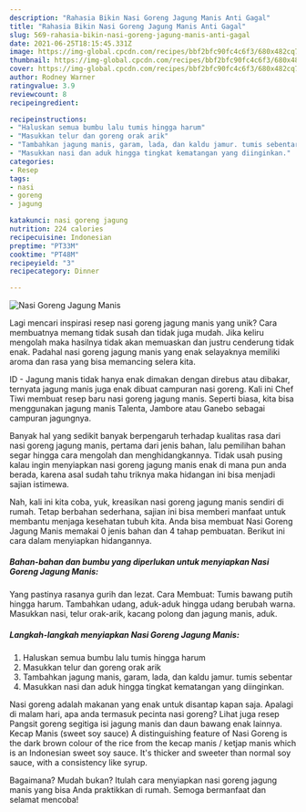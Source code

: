 ```yaml
---
description: "Rahasia Bikin Nasi Goreng Jagung Manis Anti Gagal"
title: "Rahasia Bikin Nasi Goreng Jagung Manis Anti Gagal"
slug: 569-rahasia-bikin-nasi-goreng-jagung-manis-anti-gagal
date: 2021-06-25T18:15:45.331Z
image: https://img-global.cpcdn.com/recipes/bbf2bfc90fc4c6f3/680x482cq70/nasi-goreng-jagung-manis-foto-resep-utama.jpg
thumbnail: https://img-global.cpcdn.com/recipes/bbf2bfc90fc4c6f3/680x482cq70/nasi-goreng-jagung-manis-foto-resep-utama.jpg
cover: https://img-global.cpcdn.com/recipes/bbf2bfc90fc4c6f3/680x482cq70/nasi-goreng-jagung-manis-foto-resep-utama.jpg
author: Rodney Warner
ratingvalue: 3.9
reviewcount: 8
recipeingredient:

recipeinstructions:
- "Haluskan semua bumbu lalu tumis hingga harum"
- "Masukkan telur dan goreng orak arik"
- "Tambahkan jagung manis, garam, lada, dan kaldu jamur. tumis sebentar"
- "Masukkan nasi dan aduk hingga tingkat kematangan yang diinginkan."
categories:
- Resep
tags:
- nasi
- goreng
- jagung

katakunci: nasi goreng jagung 
nutrition: 224 calories
recipecuisine: Indonesian
preptime: "PT33M"
cooktime: "PT48M"
recipeyield: "3"
recipecategory: Dinner

---
```



![Nasi Goreng Jagung Manis](https://img-global.cpcdn.com/recipes/bbf2bfc90fc4c6f3/680x482cq70/nasi-goreng-jagung-manis-foto-resep-utama.jpg)

Lagi mencari inspirasi resep nasi goreng jagung manis yang unik? Cara membuatnya memang tidak susah dan tidak juga mudah. Jika keliru mengolah maka hasilnya tidak akan memuaskan dan justru cenderung tidak enak. Padahal nasi goreng jagung manis yang enak selayaknya memiliki aroma dan rasa yang bisa memancing selera kita.

ID - Jagung manis tidak hanya enak dimakan dengan direbus atau dibakar, ternyata jagung manis juga enak dibuat campuran nasi goreng. Kali ini Chef Tiwi membuat resep baru nasi goreng jagung manis. Seperti biasa, kita bisa menggunakan jagung manis Talenta, Jambore atau Ganebo sebagai campuran jagungnya.

Banyak hal yang sedikit banyak berpengaruh terhadap kualitas rasa dari nasi goreng jagung manis, pertama dari jenis bahan, lalu pemilihan bahan segar hingga cara mengolah dan menghidangkannya. Tidak usah pusing kalau ingin menyiapkan nasi goreng jagung manis enak di mana pun anda berada, karena asal sudah tahu triknya maka hidangan ini bisa menjadi sajian istimewa.


Nah, kali ini kita coba, yuk, kreasikan nasi goreng jagung manis sendiri di rumah. Tetap berbahan sederhana, sajian ini bisa memberi manfaat untuk membantu menjaga kesehatan tubuh kita. Anda bisa membuat Nasi Goreng Jagung Manis memakai 0 jenis bahan dan 4 tahap pembuatan. Berikut ini cara dalam menyiapkan hidangannya.

<!--inarticleads1-->

##### Bahan-bahan dan bumbu yang diperlukan untuk menyiapkan Nasi Goreng Jagung Manis:



Yang pastinya rasanya gurih dan lezat. Cara Membuat: Tumis bawang putih hingga harum. Tambahkan udang, aduk-aduk hingga udang berubah warna. Masukkan nasi, telur orak-arik, kacang polong dan jagung manis, aduk. 

<!--inarticleads2-->

##### Langkah-langkah menyiapkan Nasi Goreng Jagung Manis:

1. Haluskan semua bumbu lalu tumis hingga harum
1. Masukkan telur dan goreng orak arik
1. Tambahkan jagung manis, garam, lada, dan kaldu jamur. tumis sebentar
1. Masukkan nasi dan aduk hingga tingkat kematangan yang diinginkan.


Nasi goreng adalah makanan yang enak untuk disantap kapan saja. Apalagi di malam hari, apa anda termasuk pecinta nasi goreng? Lihat juga resep Pangsit goreng segitiga isi jagung manis dan daun bawang enak lainnya. Kecap Manis (sweet soy sauce) A distinguishing feature of Nasi Goreng is the dark brown colour of the rice from the kecap manis / ketjap manis which is an Indonesian sweet soy sauce. It&#39;s thicker and sweeter than normal soy sauce, with a consistency like syrup. 

Bagaimana? Mudah bukan? Itulah cara menyiapkan nasi goreng jagung manis yang bisa Anda praktikkan di rumah. Semoga bermanfaat dan selamat mencoba!
